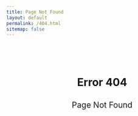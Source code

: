 ```yaml
---
title: Page Not Found
layout: default
permalink: /404.html
sitemap: false
---
```


<center>

 <h1 class="huge" style="margin-top: 100px; margin-left: 0;">Error 404</h1>
 <h2 style="font-weight: 400; margin-bottom: 200px;">Page Not Found</h2>

</center>
